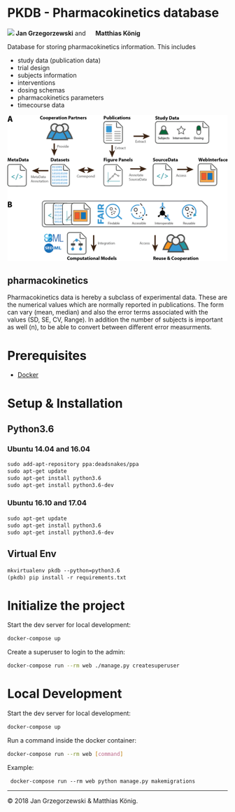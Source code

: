 # PKDB - Pharmacokinetics database

<b><a href="https://orcid.org/0000-0002-4588-4925" title="0000-0002-4588-4925"><img src="./docs/images/logos/orcid.png" height="15"/></a> Jan Grzegorzewski</b>
and
<b><a href="https://orcid.org/0000-0003-1725-179X" title="https://orcid.org/0000-0003-1725-179X"><img src="./docs/images/orcid.png" height="15" width="15"/></a> Matthias König</b>

Database for storing pharmacokinetics information.
This includes
- study data (publication data)
- trial design
- subjects information
- interventions
- dosing schemas
- pharmacokinetics parameters 
- timecourse data


<img src="./docs/images/data_extraction.png" />

## pharmacokinetics
Pharmacokinetics data is hereby a subclass of experimental data. 
These are the numerical values which are normally reported in publications.
The form can vary (mean, median) and also the error terms associated with the values (SD, SE, CV, Range). 
In addition the number of subjects is important as well (n), to be able to convert between different error
measurments.

# Prerequisites

- [Docker](https://docs.docker.com/docker-for-mac/install/)  

# Setup & Installation
## Python3.6
### Ubuntu 14.04 and 16.04
```
sudo add-apt-repository ppa:deadsnakes/ppa
sudo apt-get update
sudo apt-get install python3.6
sudo apt-get install python3.6-dev

```
### Ubuntu 16.10 and 17.04
```
sudo apt-get update
sudo apt-get install python3.6
sudo apt-get install python3.6-dev

```
## Virtual Env
```
mkvirtualenv pkdb --python=python3.6
(pkdb) pip install -r requirements.txt
```

# Initialize the project

Start the dev server for local development:

```bash
docker-compose up
```

Create a superuser to login to the admin:

```bash
docker-compose run --rm web ./manage.py createsuperuser
```

# Local Development
Start the dev server for local development:

```bash
docker-compose up
```
Run a command inside the docker container:

```bash
docker-compose run --rm web [command]
```
Example:

```
 docker-compose run --rm web python manage.py makemigrations
```


----

&copy; 2018 Jan Grzegorzewski & Matthias König.